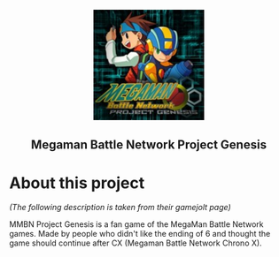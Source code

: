 <p align="center"><img src="https://github.com/d4nieru/MegamanBattleNetworkProjectGenesis/blob/main/icon/mmbnPG.jpeg"></p>
<h2 align="center"><b>Megaman Battle Network Project Genesis</b></h2>

# About this project
*(The following description is taken from their gamejolt page)*

MMBN Project Genesis is a fan game of the MegaMan Battle Network games.
Made by people who didn't like the ending of 6 and thought the game should continue after CX (Megaman Battle Network Chrono X).

